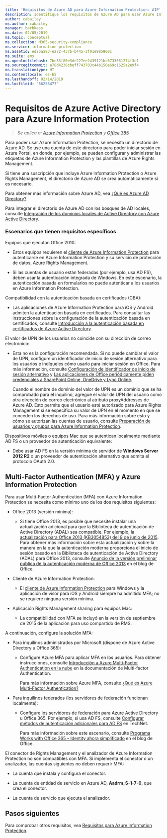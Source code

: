 ```yaml
---
title: 'Requisitos de Azure AD para Azure Information Protection: AIP'
description: Identifique los requisitos de Azure AD para usar Azure Information Protection de forma que los usuarios se puedan autenticar correctamente.
author: cabailey
ms.author: cabailey
manager: barbkess
ms.date: 02/05/2019
ms.topic: conceptual
ms.collection: M365-security-compliance
ms.service: information-protection
ms.assetid: ed25aa83-e272-437b-b445-3f01e985860c
ms.suite: ems
ms.openlocfilehash: 7be53f80e3de227ee2439121bc6733661274f3e1
ms.sourcegitcommit: a78d4236cbeff743703c44b150e69c1625a2e9f4
ms.translationtype: HT
ms.contentlocale: es-ES
ms.lasthandoff: 02/14/2019
ms.locfileid: "56258477"
---
```

# <a name="azure-active-directory-requirements-for-azure-information-protection"></a>Requisitos de Azure Active Directory para Azure Information Protection

>*Se aplica a: [Azure Information Protection](https://azure.microsoft.com/pricing/details/information-protection) y [Office 365](https://download.microsoft.com/download/E/C/F/ECF42E71-4EC0-48FF-AA00-577AC14D5B5C/Azure_Information_Protection_licensing_datasheet_EN-US.pdf)*

Para poder usar Azure Information Protection, se necesita un directorio de Azure AD. Se use una cuenta de este directorio para poder iniciar sesión en Azure Portal, en donde, por ejemplo, se pueden configurar y administrar las etiquetas de Azure Information Protection y las plantillas de Azure Rights Management.

Si tiene una suscripción que incluye Azure Information Protection o Azure Rights Management, el directorio de Azure AD se crea automáticamente si es necesario.  

Para obtener más información sobre Azure AD, vea [¿Qué es Azure AD Directory?](/azure/active-directory/fundamentals/active-directory-whatis)

Para integrar el directorio de Azure AD con los bosques de AD locales, consulte [Integración de los dominios locales de Active Directory con Azure Active Directory](/azure/architecture/reference-architectures/identity/azure-ad).

### <a name="scenarios-that-have-specific-requirements"></a>Escenarios que tienen requisitos específicos 

Equipos que ejecutan Office 2010: 

- Estos equipos requieren el [cliente de Azure Information Protection](./rms-client/aip-client.md) para autenticarse en Azure Information Protection y su servicio de protección de datos, Azure Rights Management.

- Si las cuentas de usuario están federadas (por ejemplo, usa AD FS), deben usar la autenticación integrada de Windows. En este escenario, la autenticación basada en formularios no puede autenticar a los usuarios en Azure Information Protection.

Compatibilidad con la autenticación basada en certificados (CBA):

- Las aplicaciones de Azure Information Protection para iOS y Android admiten la autenticación basada en certificados. Para consultar las instrucciones sobre la configuración de la autenticación basada en certificados, consulte [Introducción a la autenticación basada en certificados de Azure Active Directory](/azure/active-directory/active-directory-certificate-based-authentication-get-started).

El valor de UPN de los usuarios no coincide con su dirección de correo electrónico:

- Esta no es la configuración recomendada. Si no puede cambiar el valor de UPN, configure un identificador de inicio de sesión alternativo para los usuarios e indíqueles cómo usarlo para iniciar sesión en Office. Para más información, consulte [Configuración de identificador de inicio de sesión alternativo](/windows-server/identity/ad-fs/operations/configuring-alternate-login-id) y [Las aplicaciones de Office periódicamente piden credenciales a SharePoint Online, OneDrive y Lync Online](https://support.microsoft.com/help/2913639/office-applications-periodically-prompt-for-credentials-to-sharepoint-online,-onedrive,-and-lync-online).
    
    Cuando el nombre de dominio del valor de UPN es un dominio que se ha comprobado para el inquilino, agregue el valor de UPN del usuario como otra dirección de correo electrónico al atributo proxyAddresses de Azure AD. Esto permite que el usuario esté autorizado para Azure Rights Management si se especifica su valor de UPN en el momento en que se conceden los derechos de uso. Para más información sobre esto y cómo se autorizan las cuentas de usuario, consulte [Preparación de usuarios y grupos para Azure Information Protection](prepare.md).

Dispositivos móviles o equipos Mac que se autentican localmente mediante AD FS o un proveedor de autenticación equivalente:

- Debe usar AD FS en la versión mínima de servidor de **Windows Server 2012 R2** o un proveedor de autenticación alternativo que admita el protocolo OAuth 2.0.

## <a name="multi-factor-authentication-mfa-and-azure-information-protection"></a>Multi-Factor Authentication (MFA) y Azure Information Protection
Para usar Multi-Factor Authentication (MFA) con Azure Information Protection se necesita como mínimo uno de los dos requisitos siguientes:

-   Office 2013 (versión mínima):

    -   Si tiene Office 2013, es posible que necesite instalar una actualización adicional para que la Biblioteca de autenticación de Active Directory (ADAL) sea compatible. Por ejemplo, la [actualización para Office 2013 (KB3054853) del 9 de junio de 2015](https://support.microsoft.com/kb/3054853). Para obtener más información sobre esta actualización y sobre la manera en la que la autenticación moderna proporciona el inicio de sesión basado en la Biblioteca de autenticación de Active Directory (ADAL) para Office 2013, consulte [Anuncio de la versión preliminar pública de la autenticación moderna de Office 2013](https://blogs.office.com/2015/03/23/office-2013-modern-authentication-public-preview-announced/) en el blog de Office.

- Cliente de Azure Information Protection:

    - El [cliente de Azure Information Protection](./rms-client/aip-client.md) para Windows y la aplicación de visor para iOS y Android siempre ha admitido MFA; no se requiere ninguna versión mínima. 

-   Aplicación Rights Management sharing para equipos Mac:

    -   La compatibilidad con MFA se incluyó en la versión de septiembre de 2015 de la aplicación para uso compartido de RMS.

A continuación, configure la solución MFA:

-   Para inquilinos administrados por Microsoft (dispone de Azure Active Directory u Office 365):

    - Configure Azure MFA para aplicar MFA en los usuarios. Para obtener instrucciones, consulte [Introducción a Azure Multi-Factor Authentication en la nube](/multi-factor-authentication/multi-factor-authentication-get-started-cloud) en la documentación de Multi-factor Authentication.

        Para más información sobre Azure MFA, consulte [¿Qué es Azure Multi-Factor Authentication?](/multi-factor-authentication/multi-factor-authentication)

- Para inquilinos federados (los servidores de federación funcionan localmente):

    - Configure los servidores de federación para Azure Active Directory u Office 365. Por ejemplo, si usa AD FS, consulte [Configurar métodos de autenticación adicionales para AD FS](https://technet.microsoft.com/library/dn758113.aspx) en TechNet.

        Para más información sobre este escenario, consulte [Programa Works with Office 365 – Identity ahora simplificado](https://blogs.office.com/2014/01/30/the-works-with-office-365-identity-program-now-streamlined/) en el blog de Office.

El conector de Rights Management y el analizador de Azure Information Protection no son compatibles con MFA. Si implementa el conector o un analizador, las cuentas siguientes no deben requerir MFA:

- La cuenta que instala y configura el conector.

- La cuenta de entidad de servicio en Azure AD, **Aadrm_S-1-7-0**, que crea el conector.
 
- La cuenta de servicio que ejecuta el analizador.

## <a name="next-steps"></a>Pasos siguientes
Para comprobar otros requisitos, vea [Requisitos para Azure Information Protection](requirements.md).

